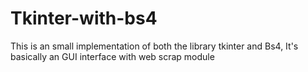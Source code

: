 # Tkinter-with-bs4
This is an small implementation of both the library tkinter and Bs4, It's basically an GUI interface with web scrap module
